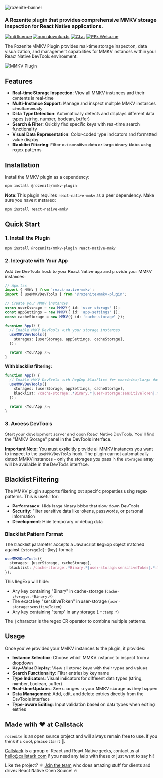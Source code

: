 ![rozenite-banner](https://www.rozenite.dev/rozenite-banner.jpg)

### A Rozenite plugin that provides comprehensive MMKV storage inspection for React Native applications.

[![mit licence][license-badge]][license] [![npm downloads][npm-downloads-badge]][npm-downloads] [![Chat][chat-badge]][chat] [![PRs Welcome][prs-welcome-badge]][prs-welcome]

The Rozenite MMKV Plugin provides real-time storage inspection, data visualization, and management capabilities for MMKV instances within your React Native DevTools environment.

![MMKV Plugin](https://rozenite.dev/mmkv-plugin.png)

## Features

- **Real-time Storage Inspection**: View all MMKV instances and their contents in real-time
- **Multi-Instance Support**: Manage and inspect multiple MMKV instances simultaneously
- **Data Type Detection**: Automatically detects and displays different data types (string, number, boolean, buffer)
- **Search & Filter**: Quickly find specific keys with real-time search functionality
- **Visual Data Representation**: Color-coded type indicators and formatted value display
- **Blacklist Filtering**: Filter out sensitive data or large binary blobs using regex patterns

## Installation

Install the MMKV plugin as a dependency:

```bash
npm install @rozenite/mmkv-plugin
```

**Note**: This plugin requires `react-native-mmkv` as a peer dependency. Make sure you have it installed:

```bash
npm install react-native-mmkv
```

## Quick Start

### 1. Install the Plugin

```bash
npm install @rozenite/mmkv-plugin react-native-mmkv
```

### 2. Integrate with Your App

Add the DevTools hook to your React Native app and provide your MMKV instances:

```typescript
// App.tsx
import { MMKV } from 'react-native-mmkv';
import { useMMKVDevTools } from '@rozenite/mmkv-plugin';

// Create your MMKV instances
const userStorage = new MMKV({ id: 'user-storage' });
const appSettings = new MMKV({ id: 'app-settings' });
const cacheStorage = new MMKV({ id: 'cache-storage' });

function App() {
  // Enable MMKV DevTools with your storage instances
  useMMKVDevTools({
    storages: [userStorage, appSettings, cacheStorage],
  });

  return <YourApp />;
}
```

**With blacklist filtering:**

```typescript
function App() {
  // Enable MMKV DevTools with RegExp blacklist for sensitive/large data
  useMMKVDevTools({
    storages: [userStorage, appSettings, cacheStorage],
    blacklist: /cache-storage:.*Binary.*|user-storage:sensitiveToken|.*:temp.*/,
  });

  return <YourApp />;
}
```

### 3. Access DevTools

Start your development server and open React Native DevTools. You'll find the "MMKV Storage" panel in the DevTools interface.

**Important Note:** You must explicitly provide all MMKV instances you want to inspect to the `useMMKVDevTools` hook. The plugin cannot automatically detect MMKV instances - only the storages you pass in the `storages` array will be available in the DevTools interface.

## Blacklist Filtering

The MMKV plugin supports filtering out specific properties using regex patterns. This is useful for:

- **Performance**: Hide large binary blobs that slow down DevTools
- **Security**: Filter sensitive data like tokens, passwords, or personal information
- **Development**: Hide temporary or debug data

### Blacklist Pattern Format

The blacklist parameter accepts a JavaScript RegExp object matched against `{storageId}:{key}` format:

```typescript
useMMKVDevTools({
  storages: [userStorage, cacheStorage],
  blacklist: /cache-storage:.*Binary.*|user-storage:sensitiveToken|.*:temp.*/,
});
```

This RegExp will hide:

- Any key containing "Binary" in cache-storage (`cache-storage:.*Binary.*`)
- The exact key "sensitiveToken" in user-storage (`user-storage:sensitiveToken`)
- Any key containing "temp" in any storage (`.*:temp.*`)

The `|` character is the regex OR operator to combine multiple patterns.

## Usage

Once you've provided your MMKV instances to the plugin, it provides:

- **Instance Selection**: Choose which MMKV instance to inspect from a dropdown
- **Key-Value Display**: View all stored keys with their types and values
- **Search Functionality**: Filter entries by key name
- **Type Indicators**: Visual indicators for different data types (string, number, boolean, buffer)
- **Real-time Updates**: See changes to your MMKV storage as they happen
- **Data Management**: Add, edit, and delete entries directly from the DevTools interface
- **Type-aware Editing**: Input validation based on data types when editing entries

## Made with ❤️ at Callstack

`rozenite` is an open source project and will always remain free to use. If you think it's cool, please star it 🌟.

[Callstack][callstack-readme-with-love] is a group of React and React Native geeks, contact us at [hello@callstack.com](mailto:hello@callstack.com) if you need any help with these or just want to say hi!

Like the project? ⚛️ [Join the team](https://callstack.com/careers/?utm_campaign=Senior_RN&utm_source=github&utm_medium=readme) who does amazing stuff for clients and drives React Native Open Source! 🔥

[callstack-readme-with-love]: https://callstack.com/?utm_source=github.com&utm_medium=referral&utm_campaign=rozenite&utm_term=readme-with-love
[license-badge]: https://img.shields.io/npm/l/rozenite?style=for-the-badge
[license]: https://github.com/callstackincubator/rozenite/blob/main/LICENSE
[npm-downloads-badge]: https://img.shields.io/npm/dm/rozenite?style=for-the-badge
[npm-downloads]: https://www.npmjs.com/package/@rozenite/mmkv-plugin
[prs-welcome-badge]: https://img.shields.io/badge/PRs-welcome-brightgreen.svg?style=for-the-badge
[prs-welcome]: https://github.com/callstackincubator/rozenite/blob/main/CONTRIBUTING.md
[chat-badge]: https://img.shields.io/discord/426714625279524876.svg?style=for-the-badge
[chat]: https://discord.gg/xgGt7KAjxv
